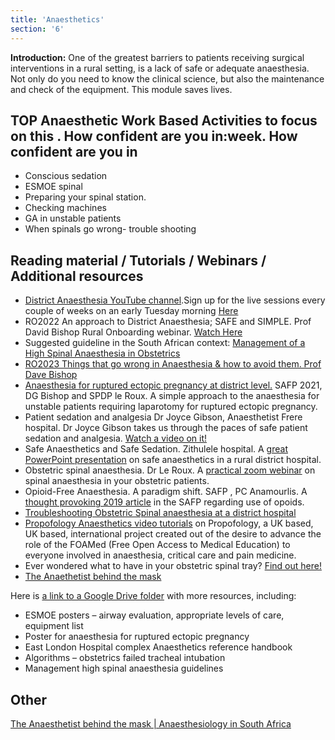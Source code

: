 ```yaml
---
title: 'Anaesthetics'
section: '6'
---
```


**Introduction:** One of the greatest barriers to patients receiving surgical interventions in a rural setting, is a lack of safe or adequate anaesthesia. Not only do you need to know the clinical science, but also the maintenance and check of the equipment. This module saves lives.

## TOP Anaesthetic Work Based Activities to focus on this . How confident are you in:week. How confident are you in

* Conscious sedation
* ESMOE spinal
* Preparing your spinal station.
* Checking machines  
* GA in unstable patients  
* When spinals go wrong- trouble shooting

## Reading material / Tutorials / Webinars / Additional resources

* [District Anaesthesia YouTube channel](https://www.youtube.com/channel/UC5RyvotEzpFIKFYozpKUgAw).Sign up for the live sessions every couple of weeks on an early Tuesday morning [Here](https://ukzn.zoom.us/meeting/register/tJwvcuugqjktHtVW4FPW26n1J7wGKiPscn2x) 
* RO2022 An approach to District Anaesthesia; SAFE and SIMPLE. Prof David Bishop Rural Onboarding webinar. [Watch Here](https://youtu.be/Zt8yGgegzHQ)  
* Suggested guideline in the South African context: [Management of a High Spinal Anaesthesia in Obstetrics](https://www.google.com/url?sa=t&rct=j&q=&esrc=s&source=web&cd=&ved=2ahUKEwiS9s_vmZb2AhVPwAIHHSxMDqoQFnoECAIQAQ&url=http%3A%2F%2Fwww.sajaa.co.za%2Findex.php%2Fsajaa%2Farticle%2Fview%2F1791%2F1771&usg=AOvVaw0n4nzF8k7kymKCjRetT3r_)
* [RO2023 Things that go wrong in Anaesthesia & how to avoid them. Prof Dave Bishop](https://github.com/jcpeeps/rudasa/edit/main/markdown/resources/resource/portal/anesthetics.md)
* [Anaesthesia for ruptured ectopic pregnancy at district level.](https://safpj.co.za/index.php/safpj/article/view/5304) SAFP 2021, DG Bishop and SPDP le Roux. A simple approach to the anaesthesia for unstable patients requiring laparotomy for ruptured ectopic pregnancy.
* Patient sedation and analgesia Dr Joyce Gibson, Anaesthetist Frere hospital. Dr Joyce Gibson takes us through the paces of safe patient sedation and analgesia. [Watch a video on it!](https://youtu.be/kZskjzS35bk)
* Safe Anaesthetics and Safe Sedation. Zithulele hospital. A [great PowerPoint presentation](http://www.zithulele.org/uploads/4/1/4/2/4142372/rural_sedation___anaesthetics_2021.pdf) on safe anaesthetics in a rural district hospital.
* Obstetric spinal anaesthesia. Dr Le Roux. A [practical zoom webinar](https://youtu.be/YOlv9xBY5j0) on spinal anaesthesia in your obstetric patients.
* Opioid-Free Anaesthesia. A paradigm shift. SAFP , PC Anamourlis. A [thought provoking 2019 article](https://safpj.co.za/index.php/safpj/article/view/4993/5900) in the SAFP regarding use of opoids.
* [Troubleshooting Obstetric Spinal anaesthesia at a district hospital](https://www.researchgate.net/publication/362393961_Troubleshooting_obstetric_spinal_anaesthesia_at_district_hospital_level)
* [Propofology Anaesthetics video tutorials](https://www.propofology.com/tutorial-list.html) on Propofology, a UK based, UK based, international project created out of the desire to advance the role of the FOAMed (Free Open Access to Medical Education) to everyone involved in anaesthesia, critical care and pain medicine.
* Ever wondered what to have in your obstetric spinal tray? [Find out here!](https://youtu.be/mAorYKBv500)
* [The Anaethetist behind the mask](https://www.youtube.com/watch?v=Og2zkdFM2nU)

Here is [a link to a Google Drive folder](https://drive.google.com/drive/folders/1l89UkJy6FYh-aAjKLLrT8YmmerK1PfRJ?usp=sharing) with more resources, including:

* ESMOE posters – airway evaluation, appropriate levels of care, equipment list
* Poster for anaesthesia for ruptured ectopic pregnancy
* East London Hospital complex Anaesthetics reference handbook
* Algorithms – obstetrics failed tracheal intubation
* Management high spinal anaesthesia guidelines

## Other

[The Anaesthetist behind the mask | Anaesthesiology in South Africa](https://youtu.be/Og2zkdFM2nU)

<!--
    This is a comment and is not displayed on the website. Do not alter this text between arrows (->).
    To change the content in this file, simply retype/ copy+paste any text above, as you would in a normal text file/ word document.

    The hashtag ( # ) symbols followed by a space and then text show a heading. The more #s you have, the smaller/"less important" the heading. You can add up to 6 # but we suggest max 4 #. make sure each heading is on a separate line.

    The single star ( * ) followed by a space and then text shows an item in a bulleted list. Make sure each item is on a separate line. 

    The text surrounded by double stars ( ** ) with no space show bold text.

    The text surrounded by single stars ( * ) with no space show italic text.

    Links are created by putting the text you want to show in square brackets ( [] ) followed by the link in round brackets ( () ). For example, [RuReSA](https://ruresa.org.za/) will show as RuReSA and link to the RuReSA website.

    Please refer to the "HOW TO USE" or "HOW TO USE SHORT" files for more information.
 -->
